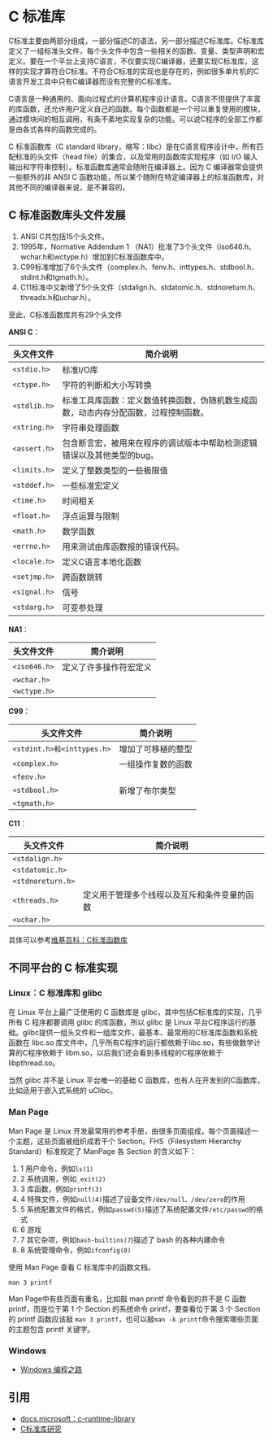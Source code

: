 # C 标准库

C标准主要由两部分组成，一部分描述C的语法，另一部分描述C标准库。C标准库定义了一组标准头文件，每个头文件中包含一些相关的函数、变量、类型声明和宏定义。要在一个平台上支持C语言，不仅要实现C编译器，还要实现C标准库，这样的实现才算符合C标准。不符合C标准的实现也是存在的，例如很多单片机的C语言开发工具中只有C编译器而没有完整的C标准库。

C语言是一种通用的、面向过程式的计算机程序设计语言。C语言不但提供了丰富的库函数，还允许用户定义自己的函数。每个函数都是一个可以重复使用的模块，通过模块间的相互调用，有条不紊地实现复杂的功能。可以说C程序的全部工作都是由各式各样的函数完成的。

C 标准函数库（C standard library，缩写：libc）是在C语言程序设计中，所有匹配标准的头文件（head file）的集合，以及常用的函数库实现程序（如 I/O 输入输出和字符串控制）。标准函数库通常会随附在编译器上。因为 C 编译器常会提供一些额外的非 ANSI C 函数功能，所以某个随附在特定编译器上的标准函数库，对其他不同的编译器来说，是不兼容的。

## C 标准函数库头文件发展

1. ANSI C共包括15个头文件。
2. 1995年，Normative Addendum 1 （NA1）批准了3个头文件（iso646.h、wchar.h和wctype.h）增加到C标准函数库中。
3. C99标准增加了6个头文件（complex.h、fenv.h、inttypes.h、stdbool.h、stdint.h和tgmath.h）。
4. C11标准中又新增了5个头文件（stdalign.h、stdatomic.h、stdnoreturn.h、threads.h和uchar.h）。

至此，C标准函数库共有29个头文件

**ANSI C**：

| 头文件文件 | 简介说明 |
|---|---|
| `<stdio.h>` | 标准I/O库 |
| `<ctype.h>` | 字符的判断和大小写转换 |
| `<stdlib.h>` | 标准工具库函数：定义数值转换函数，伪随机数生成函数，动态内存分配函数，过程控制函数。 |
| `<string.h>` | 字符串处理函数 |
| `<assert.h>` | 包含断言宏，被用来在程序的调试版本中帮助检测逻辑错误以及其他类型的bug。 |
| `<limits.h>` | 定义了整数类型的一些极限值 |
| `<stddef.h>` | 一些标准宏定义 |
| `<time.h>`| 时间相关 |
| `<float.h>`| 浮点运算与限制 |
| `<math.h>` | 数学函数 |
| `<errno.h>` | 用来测试由库函数报的错误代码。 |
| `<locale.h>` | 定义C语言本地化函数 |
| `<setjmp.h>` | 跨函数跳转 |
| `<signal.h>` | 信号|
| `<stdarg.h>` | 可变参处理 |

**NA1**：

| 头文件文件 | 简介说明 |
|---|---|
| `<iso646.h>` |定义了许多操作符宏定义|
| `<wchar.h>` | |
| `<wctype.h>` | |

**C99**：

| 头文件文件 | 简介说明 |
|---|---|
| `<stdint.h>和<inttypes.h>`| 增加了可移植的整型 |
| `<complex.h>` | 一组操作复数的函数|
| `<fenv.h>` | |
| `<stdbool.h>` | 新增了布尔类型 |
| `<tgmath.h>` | |

**C11**：

| 头文件文件 | 简介说明 |
|---|---|
| `<stdalign.h>` | |
| `<stdatomic.h>` | |
| `<stdnoreturn.h>` | |
| `<threads.h>` | 定义用于管理多个线程以及互斥和条件变量的函数 |
| `<uchar.h>` |  |

具体可以参考[维基百科：C标准函数库](https://zh.wikipedia.org/wiki/C%E6%A8%99%E6%BA%96%E5%87%BD%E5%BC%8F%E5%BA%AB)

## 不同平台的 C 标准实现

### Linux：C 标准库和 glibc

在 Linux 平台上最广泛使用的 C 函数库是 glibc，其中包括C标准库的实现，几乎所有 C 程序都要调用 glibc 的库函数，所以 glibc 是 Linux 平台C程序运行的基础。glibc提供一组头文件和一组库文件，最基本、最常用的C标准库函数和系统函数在 libc.so 库文件中，几乎所有C程序的运行都依赖于libc.so，有些做数学计算的C程序依赖于 libm.so，以后我们还会看到多线程的C程序依赖于 libpthread.so。

当然 glibc 并不是 Linux 平台唯一的基础 C 函数库，也有人在开发别的C函数库，比如适用于嵌入式系统的 uClibc。

### Man Page

Man Page 是 Linux 开发最常用的参考手册，由很多页面组成，每个页面描述一个主题，这些页面被组织成若干个 Section。FHS（Filesystem Hierarchy Standard）标准规定了 ManPage 各 Section 的含义如下：

1. 1 用户命令，例如`ls(1)`
2. 2 系统调用，例如`_exit(2)`
3. 3 库函数，例如`printf(3)`
4. 4 特殊文件，例如`null(4)`描述了设备文件`/dev/null、/dev/zero`的作用
5. 5 系统配置文件的格式，例如`passwd(5)`描述了系统配置文件`/etc/passwd`的格式
6. 6 游戏
7. 7 其它杂项，例如`bash-builtins(7`)描述了 bash 的各种内建命令
8. 8 系统管理命令，例如`ifconfig(8)`

使用 Man Page 查看 C 标准库中的函数文档。

```shell
man 3 printf
```

Man Page中有些页面有重名，比如敲 man printf 命令看到的并不是 C 函数 printf，而是位于第 1 个 Section 的系统命令 printf，要查看位于第 3 个 Section 的 printf 函数应该敲 `man 3 printf`，也可以敲`man -k printf`命令搜索哪些页面的主题包含 printf 关键字。

### Windows

- [Windows 编程之路](https://lellansin.wordpress.com/tutorials/windows-%E7%BC%96%E7%A8%8B%E4%B9%8B%E8%B7%AF/)

## 引用

- [docs.microsoft：c-runtime-library](https://docs.microsoft.com/en-us/cpp/c-runtime-library/c-run-time-library-reference?view=vs-2019)
- [C标准库研究](https://lellansin.wordpress.com/tutorials/c-standard-library/)